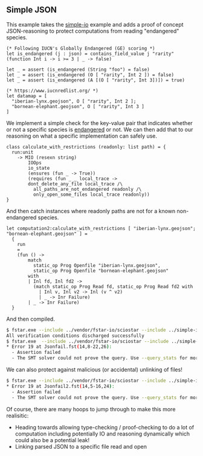 Simple JSON
-----------

This example takes the [simple-io](../simple-io/README.md) example and adds a proof of concept
JSON-reasoning to protect computations from reading "endangered" species. 

<!-- $MDX file=./Json.fst,part=is_endangered -->
```fstar
(* Following IUCN's Globally Endangered (GE) scoring *) 
let is_endangered (j : json) = contains_field_value j "rarity" (function Int i -> i >= 3 | _ -> false)

let _ = assert (is_endangered (String "foo") = false)
let _ = assert (is_endangered (O [ "rarity", Int 2 ]) = false)
let _ = assert (is_endangered (A [(O [ "rarity", Int 3])]) = true)

(* https://www.iucnredlist.org/ *)
let datamap = [
  "iberian-lynx.geojson", O [ "rarity", Int 2 ];
  "bornean-elephant.geojson", O [ "rarity", Int 3 ]
]
```

We implement a simple check for the key-value pair that indicates whether or not a specific
species is [endangered](https://www.iucnredlist.org) or not. We can then add that to our reasoning
on what a specific implementation can safely use.

<!-- $MDX file=./Json.fst,part=restrictions -->
```fstar
class calculate_with_restrictions (readonly: list path) = {
  run:unit
    -> MIO (resexn string)
        IOOps
        io_state
        (ensures (fun _ -> True))
        (requires (fun _ _ local_trace ->
		dont_delete_any_file local_trace /\
          all_paths_are_not_endangered readonly /\
          only_open_some_files local_trace readonly))
}
```

And then catch instances where readonly paths are not for a known non-endangered species.

<!-- $MDX file=./Jsonfail.fst,part=failure -->
```fstar
let computation2:calculate_with_restrictions [ "iberian-lynx.geojson"; "bornean-elephant.geojson" ] =
  {
    run
    =
    (fun () ->
        match
          static_op Prog Openfile "iberian-lynx.geojson",
          static_op Prog Openfile "bornean-elephant.geojson"
        with
        | Inl fd, Inl fd2 ->
          (match static_op Prog Read fd, static_op Prog Read fd2 with
            | Inl v, Inl v2 -> Inl (v ^ v2)
            | _ -> Inr Failure)
        | _ -> Inr Failure)
  }
```

And then compiled.

```sh
$ fstar.exe --include ../vendor/fstar-io/sciostar --include ../simple-io Json.fst 2>&1 | grep "All"
All verification conditions discharged successfully
$ fstar.exe  --include ../vendor/fstar-io/sciostar --include ../simple-io Jsonfail.fst 2>&1  | grep -A 2 Error
* Error 19 at Jsonfail.fst(14,8-22,26):
  - Assertion failed
  - The SMT solver could not prove the query. Use --query_stats for more
```

We can also protect against malicious (or accidental) unlinking of files!

```sh
$ fstar.exe --include ../vendor/fstar-io/sciostar --include ../simple-io Jsonfail2.fst  2>&1  | grep -A 2 Error
* Error 19 at Jsonfail2.fst(14,5-16,24):
  - Assertion failed
  - The SMT solver could not prove the query. Use --query_stats for more
```

Of course, there are many hoops to jump through to make this more realisitic:

 - Heading towards allowing type-checking / proof-checking to do a lot of computation 
   including potentially IO and reasoning dynamically which could also be a potential
   leak! 
 - Linking parsed JSON to a specific file read and open
